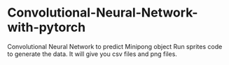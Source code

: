 # Convolutional-Neural-Network-with-pytorch
Convolutional Neural Network to predict Minipong object 
Run sprites code to generate the data. It will give you csv files and png files.
